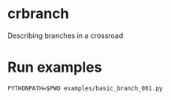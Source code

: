 # crbranch

Describing branches in a crossroad

# Run examples

```PYTHONPATH=$PWD examples/basic_branch_001.py```